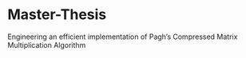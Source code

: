 # Master-Thesis
Engineering an efficient implementation of Pagh’s Compressed Matrix Multiplication Algorithm
